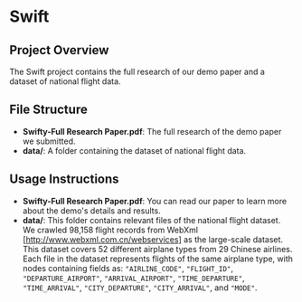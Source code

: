# Swift

## Project Overview
The Swift project contains the full research of our demo paper and a dataset of national flight data.

## File Structure
- **Swifty-Full Research Paper.pdf**: The full research of the demo paper we submitted.
- **data/**: A folder containing the dataset of national flight data.

## Usage Instructions
- **Swifty-Full Research Paper.pdf**: You can read our paper to learn more about the demo's details and results.
- **data/**: This folder contains relevant files of the national flight dataset. We crawled 98,158 flight records from WebXml [http://www.webxml.com.cn/webservices] as the large-scale dataset. This dataset covers 52 different airplane types from 29 Chinese airlines. Each file in the dataset represents flights of the same airplane type, with nodes containing fields as: `"AIRLINE_CODE"`, `"FLIGHT_ID"`, `"DEPARTURE_AIRPORT"`, `"ARRIVAL_AIRPORT"`, `"TIME_DEPARTURE"`, `"TIME_ARRIVAL"`, `"CITY_DEPARTURE"`, `"CITY_ARRIVAL"`, and `"MODE"`.  
